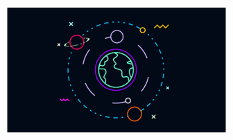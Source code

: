 [<img align="left" alt="KaribDev" src="img/solar-system-animation.svg" />][karibdev]

[karibdev]: https://github.com/KaribDev
